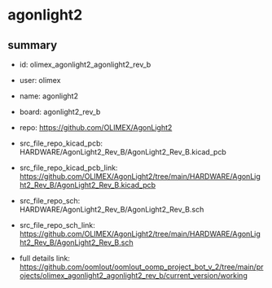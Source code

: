 # agonlight2
 
## summary 
* id: olimex_agonlight2_agonlight2_rev_b
* user: olimex
* name: agonlight2
* board: agonlight2_rev_b
* repo: https://github.com/OLIMEX/AgonLight2
* src_file_repo_kicad_pcb: HARDWARE/AgonLight2_Rev_B/AgonLight2_Rev_B.kicad_pcb
* src_file_repo_kicad_pcb_link: https://github.com/OLIMEX/AgonLight2/tree/main/HARDWARE/AgonLight2_Rev_B/AgonLight2_Rev_B.kicad_pcb


* src_file_repo_sch: HARDWARE/AgonLight2_Rev_B/AgonLight2_Rev_B.sch
* src_file_repo_sch_link: https://github.com/OLIMEX/AgonLight2/tree/main/HARDWARE/AgonLight2_Rev_B/AgonLight2_Rev_B.sch
* full details link: https://github.com/oomlout/oomlout_oomp_project_bot_v_2/tree/main/projects/olimex_agonlight2_agonlight2_rev_b/current_version/working  







